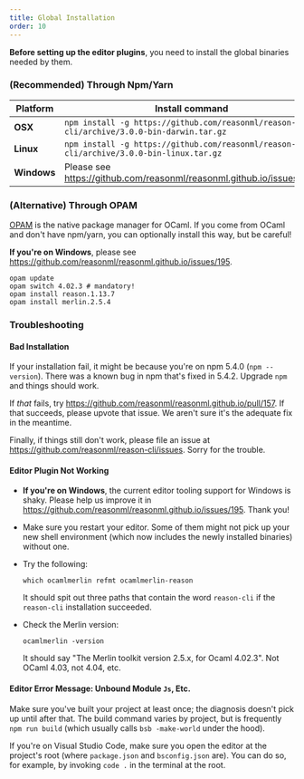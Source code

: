 ```yaml
---
title: Global Installation
order: 10
---
```


**Before setting up the editor plugins**, you need to install the global binaries needed by them.

### (Recommended) Through Npm/Yarn

| Platform  | Install command
|-----------|-------------------------------------------------------------------------------------------------
| **OSX**     | `npm install -g https://github.com/reasonml/reason-cli/archive/3.0.0-bin-darwin.tar.gz`
| **Linux**   | `npm install -g https://github.com/reasonml/reason-cli/archive/3.0.0-bin-linux.tar.gz`
| **Windows** | Please see https://github.com/reasonml/reasonml.github.io/issues/195

### (Alternative) Through OPAM

[OPAM](https://opam.ocaml.org) is the native package manager for OCaml. If you come from OCaml and don't have npm/yarn, you can optionally install this way, but be careful!

**If you're on Windows**, please see https://github.com/reasonml/reasonml.github.io/issues/195.

```
opam update
opam switch 4.02.3 # mandatory!
opam install reason.1.13.7
opam install merlin.2.5.4
```

### Troubleshooting

#### Bad Installation

If your installation fail, it might be because you're on npm 5.4.0 (`npm --version`). There was a known bug in npm that's fixed in 5.4.2. Upgrade `npm` and things should work.

If _that_ fails, try https://github.com/reasonml/reasonml.github.io/pull/157. If that succeeds, please upvote that issue. We aren't sure it's the adequate fix in the meantime.

Finally, if things still don't work, please file an issue at https://github.com/reasonml/reason-cli/issues. Sorry for the trouble.

#### Editor Plugin Not Working

- **If you're on Windows**, the current editor tooling support for Windows is shaky. Please help us improve it in https://github.com/reasonml/reasonml.github.io/issues/195. Thank you!

- Make sure you restart your editor. Some of them might not pick up your new shell environment (which now includes the newly installed binaries) without one.

- Try the following:
  ```
  which ocamlmerlin refmt ocamlmerlin-reason
  ```
  It should spit out three paths that contain the word `reason-cli` if the `reason-cli` installation succeeded.

- Check the Merlin version:
  ```
  ocamlmerlin -version
  ```

  It should say "The Merlin toolkit version 2.5.x, for Ocaml 4.02.3". Not OCaml 4.03, not 4.04, etc.

#### Editor Error Message: Unbound Module `Js`, Etc.

Make sure you've built your project at least once; the diagnosis doesn't pick up until after that. The build command varies by project, but is frequently `npm run build` (which usually calls `bsb -make-world` under the hood).

If you're on Visual Studio Code, make sure you open the editor at the project's root (where `package.json` and `bsconfig.json` are). You can do so, for example, by invoking `code .` in the terminal at the root.
